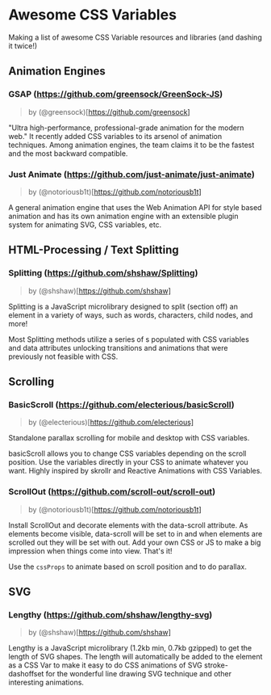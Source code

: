 # Awesome CSS Variables

Making a list of awesome CSS Variable resources and libraries (and dashing it twice!)

## Animation Engines

### GSAP (https://github.com/greensock/GreenSock-JS)
> by (@greensock)[https://github.com/greensock]

"Ultra high-performance, professional-grade animation for the modern web."  It recently added CSS variables to its arsenol of animation techniques.  Among animation engines, the team claims it to be the fastest and the most backward compatible.

### Just Animate (https://github.com/just-animate/just-animate)
> by (@notoriousb1t)[https://github.com/notoriousb1t]

A general animation engine that uses the Web Animation API for style based animation and has its own animation engine with an extensible plugin system for animating SVG, CSS variables, etc.

## HTML-Processing / Text Splitting

### Splitting (https://github.com/shshaw/Splitting)
>  by (@shshaw)[https://github.com/shshaw]  

Splitting is a JavaScript microlibrary designed to split (section off) an element in a variety of ways, such as words, characters, child nodes, and more!

Most Splitting methods utilize a series of <span>s populated with CSS variables and data attributes unlocking transitions and animations that were previously not feasible with CSS.

## Scrolling

### BasicScroll (https://github.com/electerious/basicScroll)
> by (@electerious)[https://github.com/electerious]

Standalone parallax scrolling for mobile and desktop with CSS variables.

basicScroll allows you to change CSS variables depending on the scroll position. Use the variables directly in your CSS to animate whatever you want. Highly inspired by skrollr and Reactive Animations with CSS Variables.

### ScrollOut (https://github.com/scroll-out/scroll-out)
> by (@notoriousb1t)[https://github.com/notoriousb1t]

Install ScrollOut and decorate elements with the data-scroll attribute. As elements become visible, data-scroll will be set to in and when elements are scrolled out they will be set with out. Add your own CSS or JS to make a big impression when things come into view. That's it!

Use the `cssProps` to animate based on scroll position and to do parallax.

## SVG

### Lengthy (https://github.com/shshaw/lengthy-svg)
> by (@shshaw)[https://github.com/shshaw] 

Lengthy is a JavaScript microlibrary (1.2kb min, 0.7kb gzipped) to get the length of SVG shapes. The length will automatically be added to the element as a CSS Var to make it easy to do CSS animations of SVG stroke-dashoffset for the wonderful line drawing SVG technique and other interesting animations.

